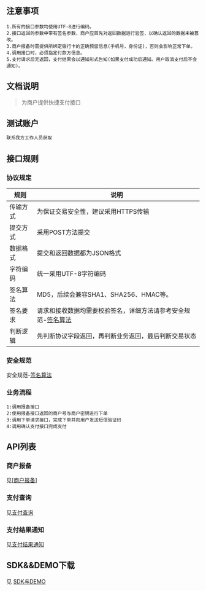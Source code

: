 
## 注意事项
```
1.所有的接口参数均使用UTF-8进行编码。
2.接口返回的参数中带有签名参数，商户应首先对返回数据进行验签，以确认返回的数据未被篡改。
3.商户报备时需提供所绑定银行卡的正确预留信息(手机号，身份证)，否则会影响正常下单。
4.调用接口时，必须指定付款方信息。
5.支付请求后无返回，支付结果会以通知形式告知(如果支付成功后通知。用户取消支付后不会通知)。
```

## 文档说明
>为商户提供快捷支付接口

## 测试账户

```bash
联系我方工作人员获取
```



## 接口规则
### 协议规定

规则|说明
---|---
传输方式|为保证交易安全性，建议采用HTTPS传输
提交方式|	采用POST方法提交
数据格式|	提交和返回数据都为JSON格式
字符编码|	统一采用UTF-8字符编码
签名算法|	MD5，后续会兼容SHA1、SHA256、HMAC等。
签名要求|	请求和接收数据均需要校验签名，详细方法请参考安全规范-[签名算法](/qianming)
判断逻辑|	先判断协议字段返回，再判断业务返回，最后判断交易状态

### 安全规范

安全规范-[签名算法](/qianming)

### 业务流程
```
1:调用报备接口
2:使用报备接口返回的商户号与商户密钥进行下单
3:调用下单请求接口，完成下单并向用户发送短信验证码
4:调用确认支付接口完成支付
```

## API列表
### 商户报备

见[[商户报备](/商户报备/register)]

### 支付查询
见[支付查询](/订单查询/queryOrder)


### 支付结果通知

见[支付结果通知](/支付通知/notify)

## SDK&&DEMO下载
见 [SDK与DEMO](/SDK与DEMO/SDK与DEMO)
